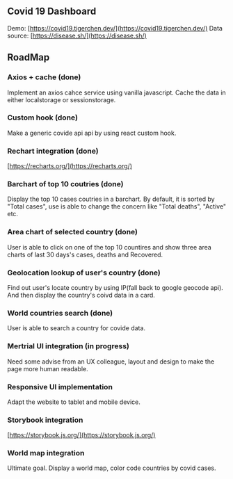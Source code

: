 
## Covid 19 Dashboard

Demo: [https://covid19.tigerchen.dev/](https://covid19.tigerchen.dev/)
Data source: [https://disease.sh/](https://disease.sh/)

## RoadMap 

### Axios + cache (done)
Implement an axios cahce service using vanilla javascript. Cache the data in either localstorage or sessionstorage.

### Custom hook (done)
Make a generic covide api api by using react custom hook.

### Rechart integration (done)
[https://recharts.org/](https://recharts.org/)

### Barchart of top 10 coutries (done)
Display the top 10 cases coutries in a barchart. By default, it is sorted by "Total cases", use is able to change the concern like "Total deaths", "Active" etc.

### Area chart of selected country (done)
User is able to click on one of the top 10 countires and show three area charts of last 30 days's cases, deaths and Recovered.

### Geolocation lookup of user's country (done)
Find out user's locate country by using IP(fall back to google geocode api). And then display the country's coivd data in a card.

### World countries search (done)
User is able to search a country for covide data.

### Mertrial UI integration (in progress)
Need some advise from an UX colleague, layout and design to make the page more human readable. 

### Responsive UI implementation
Adapt the website to tablet and mobile device.

### Storybook integration
[https://storybook.js.org/](https://storybook.js.org/)

### World map integration
Ultimate goal. Display a world map, color code countries by covid cases.